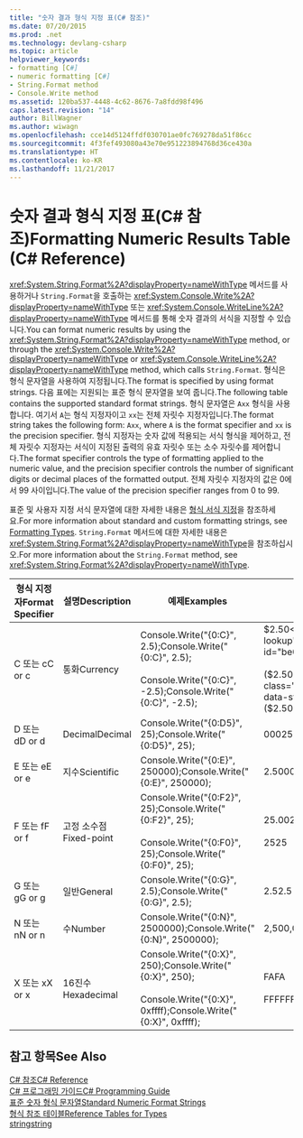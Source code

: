 ```yaml
---
title: "숫자 결과 형식 지정 표(C# 참조)"
ms.date: 07/20/2015
ms.prod: .net
ms.technology: devlang-csharp
ms.topic: article
helpviewer_keywords:
- formatting [C#]
- numeric formatting [C#]
- String.Format method
- Console.Write method
ms.assetid: 120ba537-4448-4c62-8676-7a8fdd98f496
caps.latest.revision: "14"
author: BillWagner
ms.author: wiwagn
ms.openlocfilehash: cce14d5124ffdf030701ae0fc769278da51f86cc
ms.sourcegitcommit: 4f3fef493080a43e70e951223894768d36ce430a
ms.translationtype: HT
ms.contentlocale: ko-KR
ms.lasthandoff: 11/21/2017
---
```

# <a name="formatting-numeric-results-table-c-reference"></a><span data-ttu-id="be0f1-102">숫자 결과 형식 지정 표(C# 참조)</span><span class="sxs-lookup"><span data-stu-id="be0f1-102">Formatting Numeric Results Table (C# Reference)</span></span>
<span data-ttu-id="be0f1-103"><xref:System.String.Format%2A?displayProperty=nameWithType> 메서드를 사용하거나 `String.Format`을 호출하는 <xref:System.Console.Write%2A?displayProperty=nameWithType> 또는 <xref:System.Console.WriteLine%2A?displayProperty=nameWithType> 메서드를 통해 숫자 결과의 서식을 지정할 수 있습니다.</span><span class="sxs-lookup"><span data-stu-id="be0f1-103">You can format numeric results by using the <xref:System.String.Format%2A?displayProperty=nameWithType> method, or through the <xref:System.Console.Write%2A?displayProperty=nameWithType> or <xref:System.Console.WriteLine%2A?displayProperty=nameWithType> method, which calls `String.Format`.</span></span> <span data-ttu-id="be0f1-104">형식은 형식 문자열을 사용하여 지정됩니다.</span><span class="sxs-lookup"><span data-stu-id="be0f1-104">The format is specified by using format strings.</span></span> <span data-ttu-id="be0f1-105">다음 표에는 지원되는 표준 형식 문자열을 보여 줍니다.</span><span class="sxs-lookup"><span data-stu-id="be0f1-105">The following table contains the supported standard format strings.</span></span> <span data-ttu-id="be0f1-106">형식 문자열은 `Axx` 형식을 사용합니다. 여기서 `A`는 형식 지정자이고 `xx`는 전체 자릿수 지정자입니다.</span><span class="sxs-lookup"><span data-stu-id="be0f1-106">The format string takes the following form: `Axx`, where `A` is the format specifier and `xx` is the precision specifier.</span></span> <span data-ttu-id="be0f1-107">형식 지정자는 숫자 값에 적용되는 서식 형식을 제어하고, 전체 자릿수 지정자는 서식이 지정된 출력의 유효 자릿수 또는 소수 자릿수를 제어합니다.</span><span class="sxs-lookup"><span data-stu-id="be0f1-107">The format specifier controls the type of formatting applied to the numeric value, and the precision specifier controls the number of significant digits or decimal places of the formatted output.</span></span> <span data-ttu-id="be0f1-108">전체 자릿수 지정자의 값은 0에서 99 사이입니다.</span><span class="sxs-lookup"><span data-stu-id="be0f1-108">The value of the precision specifier ranges from 0 to 99.</span></span>  
  
 <span data-ttu-id="be0f1-109">표준 및 사용자 지정 서식 문자열에 대한 자세한 내용은 [형식 서식 지정](../../../standard/base-types/formatting-types.md)을 참조하세요.</span><span class="sxs-lookup"><span data-stu-id="be0f1-109">For more information about standard and custom formatting strings, see [Formatting Types](../../../standard/base-types/formatting-types.md).</span></span> <span data-ttu-id="be0f1-110">`String.Format` 메서드에 대한 자세한 내용은 <xref:System.String.Format%2A?displayProperty=nameWithType>을 참조하십시오.</span><span class="sxs-lookup"><span data-stu-id="be0f1-110">For more information about the `String.Format` method, see <xref:System.String.Format%2A?displayProperty=nameWithType>.</span></span>  
  
|<span data-ttu-id="be0f1-111">형식 지정자</span><span class="sxs-lookup"><span data-stu-id="be0f1-111">Format Specifier</span></span>|<span data-ttu-id="be0f1-112">설명</span><span class="sxs-lookup"><span data-stu-id="be0f1-112">Description</span></span>|<span data-ttu-id="be0f1-113">예제</span><span class="sxs-lookup"><span data-stu-id="be0f1-113">Examples</span></span>|<span data-ttu-id="be0f1-114">출력</span><span class="sxs-lookup"><span data-stu-id="be0f1-114">Output</span></span>|  
|----------------------|-----------------|--------------|------------|  
|<span data-ttu-id="be0f1-115">C 또는 c</span><span class="sxs-lookup"><span data-stu-id="be0f1-115">C or c</span></span>|<span data-ttu-id="be0f1-116">통화</span><span class="sxs-lookup"><span data-stu-id="be0f1-116">Currency</span></span>|<span data-ttu-id="be0f1-117">Console.Write("{0:C}", 2.5);</span><span class="sxs-lookup"><span data-stu-id="be0f1-117">Console.Write("{0:C}", 2.5);</span></span><br /><br /> <span data-ttu-id="be0f1-118">Console.Write("{0:C}", -2.5);</span><span class="sxs-lookup"><span data-stu-id="be0f1-118">Console.Write("{0:C}", -2.5);</span></span>|<span data-ttu-id="be0f1-119">$2.50</span><span class="sxs-lookup"><span data-stu-id="be0f1-119">$2.50</span></span><br /><br /> <span data-ttu-id="be0f1-120">($2.50)</span><span class="sxs-lookup"><span data-stu-id="be0f1-120">($2.50)</span></span>|  
|<span data-ttu-id="be0f1-121">D 또는 d</span><span class="sxs-lookup"><span data-stu-id="be0f1-121">D or d</span></span>|<span data-ttu-id="be0f1-122">Decimal</span><span class="sxs-lookup"><span data-stu-id="be0f1-122">Decimal</span></span>|<span data-ttu-id="be0f1-123">Console.Write("{0:D5}", 25);</span><span class="sxs-lookup"><span data-stu-id="be0f1-123">Console.Write("{0:D5}", 25);</span></span>|<span data-ttu-id="be0f1-124">00025</span><span class="sxs-lookup"><span data-stu-id="be0f1-124">00025</span></span>|  
|<span data-ttu-id="be0f1-125">E 또는 e</span><span class="sxs-lookup"><span data-stu-id="be0f1-125">E or e</span></span>|<span data-ttu-id="be0f1-126">지수</span><span class="sxs-lookup"><span data-stu-id="be0f1-126">Scientific</span></span>|<span data-ttu-id="be0f1-127">Console.Write("{0:E}", 250000);</span><span class="sxs-lookup"><span data-stu-id="be0f1-127">Console.Write("{0:E}", 250000);</span></span>|<span data-ttu-id="be0f1-128">2.500000E+005</span><span class="sxs-lookup"><span data-stu-id="be0f1-128">2.500000E+005</span></span>|  
|<span data-ttu-id="be0f1-129">F 또는 f</span><span class="sxs-lookup"><span data-stu-id="be0f1-129">F or f</span></span>|<span data-ttu-id="be0f1-130">고정 소수점</span><span class="sxs-lookup"><span data-stu-id="be0f1-130">Fixed-point</span></span>|<span data-ttu-id="be0f1-131">Console.Write("{0:F2}", 25);</span><span class="sxs-lookup"><span data-stu-id="be0f1-131">Console.Write("{0:F2}", 25);</span></span><br /><br /> <span data-ttu-id="be0f1-132">Console.Write("{0:F0}", 25);</span><span class="sxs-lookup"><span data-stu-id="be0f1-132">Console.Write("{0:F0}", 25);</span></span>|<span data-ttu-id="be0f1-133">25.00</span><span class="sxs-lookup"><span data-stu-id="be0f1-133">25.00</span></span><br /><br /> <span data-ttu-id="be0f1-134">25</span><span class="sxs-lookup"><span data-stu-id="be0f1-134">25</span></span>|  
|<span data-ttu-id="be0f1-135">G 또는 g</span><span class="sxs-lookup"><span data-stu-id="be0f1-135">G or g</span></span>|<span data-ttu-id="be0f1-136">일반</span><span class="sxs-lookup"><span data-stu-id="be0f1-136">General</span></span>|<span data-ttu-id="be0f1-137">Console.Write("{0:G}", 2.5);</span><span class="sxs-lookup"><span data-stu-id="be0f1-137">Console.Write("{0:G}", 2.5);</span></span>|<span data-ttu-id="be0f1-138">2.5</span><span class="sxs-lookup"><span data-stu-id="be0f1-138">2.5</span></span>|  
|<span data-ttu-id="be0f1-139">N 또는 n</span><span class="sxs-lookup"><span data-stu-id="be0f1-139">N or n</span></span>|<span data-ttu-id="be0f1-140">수</span><span class="sxs-lookup"><span data-stu-id="be0f1-140">Number</span></span>|<span data-ttu-id="be0f1-141">Console.Write("{0:N}", 2500000);</span><span class="sxs-lookup"><span data-stu-id="be0f1-141">Console.Write("{0:N}", 2500000);</span></span>|<span data-ttu-id="be0f1-142">2,500,000.00</span><span class="sxs-lookup"><span data-stu-id="be0f1-142">2,500,000.00</span></span>|  
|<span data-ttu-id="be0f1-143">X 또는 x</span><span class="sxs-lookup"><span data-stu-id="be0f1-143">X or x</span></span>|<span data-ttu-id="be0f1-144">16진수</span><span class="sxs-lookup"><span data-stu-id="be0f1-144">Hexadecimal</span></span>|<span data-ttu-id="be0f1-145">Console.Write("{0:X}", 250);</span><span class="sxs-lookup"><span data-stu-id="be0f1-145">Console.Write("{0:X}", 250);</span></span><br /><br /> <span data-ttu-id="be0f1-146">Console.Write("{0:X}", 0xffff);</span><span class="sxs-lookup"><span data-stu-id="be0f1-146">Console.Write("{0:X}", 0xffff);</span></span>|<span data-ttu-id="be0f1-147">FA</span><span class="sxs-lookup"><span data-stu-id="be0f1-147">FA</span></span><br /><br /> <span data-ttu-id="be0f1-148">FFFF</span><span class="sxs-lookup"><span data-stu-id="be0f1-148">FFFF</span></span>|  
  
## <a name="see-also"></a><span data-ttu-id="be0f1-149">참고 항목</span><span class="sxs-lookup"><span data-stu-id="be0f1-149">See Also</span></span>  
 [<span data-ttu-id="be0f1-150">C# 참조</span><span class="sxs-lookup"><span data-stu-id="be0f1-150">C# Reference</span></span>](../../../csharp/language-reference/index.md)  
 [<span data-ttu-id="be0f1-151">C# 프로그래밍 가이드</span><span class="sxs-lookup"><span data-stu-id="be0f1-151">C# Programming Guide</span></span>](../../../csharp/programming-guide/index.md)  
 [<span data-ttu-id="be0f1-152">표준 숫자 형식 문자열</span><span class="sxs-lookup"><span data-stu-id="be0f1-152">Standard Numeric Format Strings</span></span>](../../../standard/base-types/standard-numeric-format-strings.md)  
 [<span data-ttu-id="be0f1-153">형식 참조 테이블</span><span class="sxs-lookup"><span data-stu-id="be0f1-153">Reference Tables for Types</span></span>](../../../csharp/language-reference/keywords/reference-tables-for-types.md)  
 [<span data-ttu-id="be0f1-154">string</span><span class="sxs-lookup"><span data-stu-id="be0f1-154">string</span></span>](../../../csharp/language-reference/keywords/string.md)
